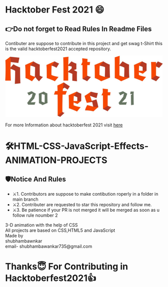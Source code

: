 <h1>Hacktober Fest 2021 😄</h1>
<h2>👉Do not forget to Read Rules In Readme Files</h2>
<p>Contibuter are suppose to contribute in this project and get swag t-Shirt this is the valid hacktoberfest2021 accepted repository.</p>
<img src="./images/logo-hacktoberfest-full.f42e3b1.jpg"/>
<p>For more Information about hacktoberfest 2021 visit <a href="https://hacktoberfest.digitalocean.com/">here</a></p>
<h1>🛠HTML-CSS-JavaScript-Effects-ANIMATION-PROJECTS</h1>
<h2>🛡Notice And Rules</h2>
<ul>
  <li>⚔️1. Contributors are suppose to make contibution roperly in a folder in main branch</li>
  <li>⚔️2. Contributer are requested to star this repository and follow me.</li>
  <li>⚔️3. Be patience if your PR is not merged it will be merged as soon as u follow rule noumber 2</li>
</ul>
3-D  animation with the help of CSS
<br/>
All projects are based  on CSS,HTML5 and JavaScript
<br/>
Made by
<br/>
shubhambawnkar
<br/>
email- shubhambawankar735@gmail.com

<h1>Thanks😇  For Contributing in Hacktoberfest2021👍 </h1>
